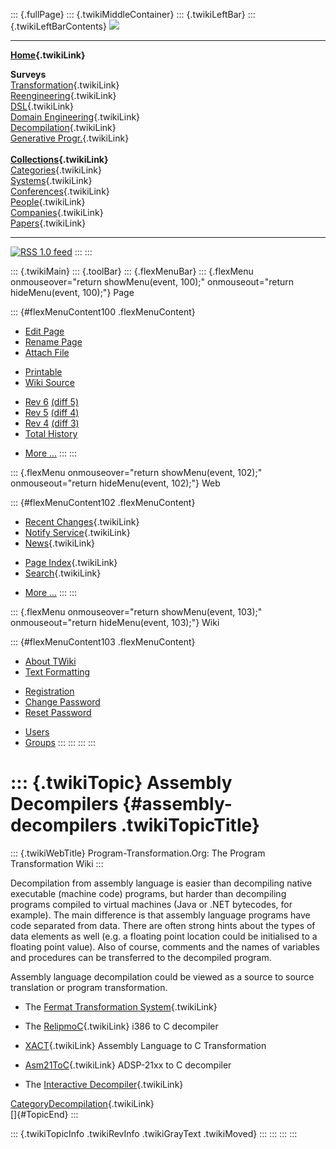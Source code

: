 ::: {.fullPage}
::: {.twikiMiddleContainer}
::: {.twikiLeftBar}
::: {.twikiLeftBarContents}
![](../pub/transformation.gif)

------------------------------------------------------------------------

**[Home](WebHome){.twikiLink}**

**Surveys**\
[Transformation](ProgramTransformation){.twikiLink}\
[Reengineering](ReengineeringWiki){.twikiLink}\
[DSL](DomainSpecificLanguages){.twikiLink}\
[Domain Engineering](DomainEngineering){.twikiLink}\
[Decompilation](DeCompilation){.twikiLink}\
[Generative Progr.](GenerativeProgrammingWiki){.twikiLink}\
\
**[Collections](CategoryCollection){.twikiLink}**\
[Categories](CategoryCategory){.twikiLink}\
[Systems](TransformationSystems){.twikiLink}\
[Conferences](TransformationConferences){.twikiLink}\
[People](TransformationPeople){.twikiLink}\
[Companies](TransformationCompanies){.twikiLink}\
[Papers](CategoryPaper){.twikiLink}

------------------------------------------------------------------------

[![](../pub/rss.gif "RSS 1.0 feed")](WebRss@skin=rss)
:::
:::

::: {.twikiMain}
::: {.toolBar}
::: {.flexMenuBar}
::: {.flexMenu onmouseover="return showMenu(event, 100);" onmouseout="return hideMenu(event, 100);"}
Page

::: {#flexMenuContent100 .flexMenuContent}
-   [Edit
    Page](http://www.program-transformation.org/edit/Transform/AssemblyDecompilers?t=1536826291)
-   [Rename
    Page](http://www.program-transformation.org/rename/Transform/AssemblyDecompilers)
-   [Attach
    File](http://www.program-transformation.org/attach/Transform/AssemblyDecompilers)

<!-- -->

-   [Printable](http://www.program-transformation.org/view/Transform/AssemblyDecompilers?skin=print.pattern)
-   [Wiki
    Source](http://www.program-transformation.org/view/Transform/AssemblyDecompilers?skin=text&raw=on&contenttype=text/plain)

<!-- -->

-   [Rev
    6](http://www.program-transformation.org/view/Transform/AssemblyDecompilers?rev=1.6)
    [(diff 5)](http://www.program-transformation.org/rdiff/Transform/AssemblyDecompilers?rev1=1.6&rev2=1.5)
-   [Rev
    5](http://www.program-transformation.org/view/Transform/AssemblyDecompilers?rev=1.5)
    [(diff 4)](http://www.program-transformation.org/rdiff/Transform/AssemblyDecompilers?rev1=1.5&rev2=1.4)
-   [Rev
    4](http://www.program-transformation.org/view/Transform/AssemblyDecompilers?rev=1.4)
    [(diff 3)](http://www.program-transformation.org/rdiff/Transform/AssemblyDecompilers?rev1=1.4&rev2=1.3)
-   [Total
    History](http://www.program-transformation.org/rdiff/Transform/AssemblyDecompilers)

<!-- -->

-   [More
    \...](http://www.program-transformation.org/oops/Transform/AssemblyDecompilers?template=oopsmore&param1=1.6&param2=1.6)
:::
:::

::: {.flexMenu onmouseover="return showMenu(event, 102);" onmouseout="return hideMenu(event, 102);"}
Web

::: {#flexMenuContent102 .flexMenuContent}
-   [Recent Changes](WebChanges){.twikiLink}
-   [Notify Service](WebNotify){.twikiLink}
-   [News](WebNews){.twikiLink}

<!-- -->

-   [Page Index](WebIndex){.twikiLink}
-   [Search](WebSearch){.twikiLink}

<!-- -->

-   [More
    \...](http://www.program-transformation.org/oops/Transform/AssemblyDecompilers?template=oopsmore&param1=1.6&param2=1.6)
:::
:::

::: {.flexMenu onmouseover="return showMenu(event, 103);" onmouseout="return hideMenu(event, 103);"}
Wiki

::: {#flexMenuContent103 .flexMenuContent}
-   [About
    TWiki](http://www.program-transformation.org/view/TWiki/WebHome)
-   [Text
    Formatting](http://www.program-transformation.org/view/TWiki/TextFormattingRules)

<!-- -->

-   [Registration](http://www.program-transformation.org/view/TWiki/TWikiRegistration)
-   [Change
    Password](http://www.program-transformation.org/view/TWiki/ChangePassword)
-   [Reset
    Password](http://www.program-transformation.org/view/TWiki/ResetPassword)

<!-- -->

-   [Users](http://www.program-transformation.org/view/Main/TWikiUsers)
-   [Groups](http://www.program-transformation.org/view/Main/TWikiGroups)
:::
:::
:::
:::

::: {.twikiTopic}
Assembly Decompilers {#assembly-decompilers .twikiTopicTitle}
====================

::: {.twikiWebTitle}
Program-Transformation.Org: The Program Transformation Wiki
:::

Decompilation from assembly language is easier than decompiling native
executable (machine code) programs, but harder than decompiling programs
compiled to virtual machines (Java or .NET bytecodes, for example). The
main difference is that assembly language programs have code separated
from data. There are often strong hints about the types of data elements
as well (e.g. a floating point location could be initialised to a
floating point value). Also of course, comments and the names of
variables and procedures can be transferred to the decompiled program.

Assembly language decompilation could be viewed as a source to source
translation or program transformation.

-   The [Fermat Transformation
    System](FermatTransformationSystem){.twikiLink}

<!-- -->

-   The [RelipmoC](RelipmoC){.twikiLink} i386 to C decompiler

<!-- -->

-   [XACT](XACT){.twikiLink} Assembly Language to C Transformation

<!-- -->

-   [Asm21ToC](Asm21ToC){.twikiLink} ADSP-21xx to C decompiler

<!-- -->

-   The [Interactive Decompiler](InteractiveDecompiler){.twikiLink}

[CategoryDecompilation](CategoryDecompilation){.twikiLink}\
[]{#TopicEnd}
:::

::: {.twikiTopicInfo .twikiRevInfo .twikiGrayText .twikiMoved}
:::
:::
:::
:::

